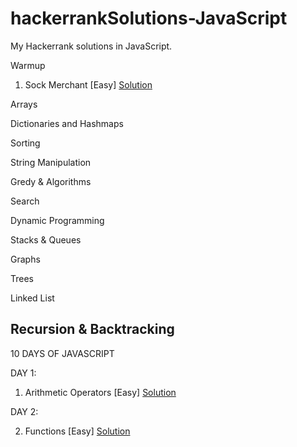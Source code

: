 # hackerrankSolutions-JavaScript
My Hackerrank solutions in JavaScript. 

Warmup

1. Sock Merchant [Easy]                                                              [Solution](https://github.com/marlona/hackerrankSolutions-JavaScript/blob/master/Warmup/sockmerchant.js)


Arrays


Dictionaries and Hashmaps


Sorting


String Manipulation


Gredy & Algorithms


Search


Dynamic Programming


Stacks & Queues


Graphs


Trees


Linked List


Recursion & Backtracking
-------------------------------------------------------------------------------------------------

10 DAYS OF JAVASCRIPT

DAY 1:

1. Arithmetic Operators [Easy]                                                              [Solution](https://github.com/Marlona/hackerrankSolutions-JavaScript/tree/master/10DaysofJS/Day1/ArithmeticOperators.js)

DAY 2:

2. Functions [Easy]                                                              [Solution](https://github.com/Marlona/hackerrankSolutions-JavaScript/blob/master/10DaysofJS/Day2/Functions.js)
